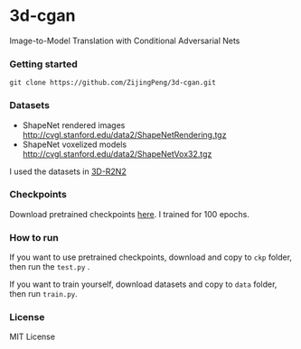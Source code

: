 # 3d-cgan
Image-to-Model Translation with Conditional Adversarial Nets 

### Getting started

```
git clone https://github.com/ZijingPeng/3d-cgan.git
```

### Datasets

- ShapeNet rendered images <http://cvgl.stanford.edu/data2/ShapeNetRendering.tgz>
- ShapeNet voxelized models <http://cvgl.stanford.edu/data2/ShapeNetVox32.tgz>

I used the datasets in [3D-R2N2](https://github.com/chrischoy/3D-R2N2)

### Checkpoints

Download pretrained checkpoints [here](https://drive.google.com/open?id=1OPMyMb5frKPJLxU24JP5_l_rgiJq8W-V). I trained for 100 epochs.

### How to run

If you want to use pretrained checkpoints, download and copy to `ckp`  folder, then run the `test.py` .

If you want to train yourself, download datasets and copy to `data` folder, then run `train.py`.

### License

MIT License






